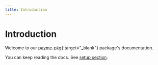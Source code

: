 ```yaml
---
title: Introduction
---
```


# **Introduction**

Welcome to our [payme-pkg](https://github.com/PayTechUz/payme-pkg/tree/master){:target="_blank"} package's documentation.

You can keep reading the docs. See [setup section](setup/).
